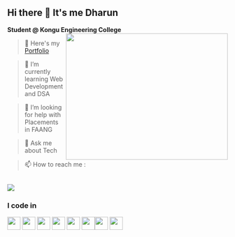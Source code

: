 
## Hi there 👋 It's me Dharun

**Student @ Kongu Engineering College**
<img align="right" width="370" height="290" src="https://i.pinimg.com/originals/47/f0/34/47f0342cec72b800463bf003eac1257e.gif">

> 🔭 Here's my [Portfolio](https://t-dharun.github.io/Portfolio/)

> 🌱 I’m currently learning Web Development and DSA
 
> 🤔 I’m looking for help with Placements in FAANG
 
> 💬 Ask me about Tech
 
> 📫 How to reach me :

 <br/> [<img src="https://img.shields.io/badge/LinkedIn-0077B5?style=for-the-badge&logo=linkedin&logoColor=white" />](https://www.linkedin.com/in/dharun-t/)

### I code in
<img height="30" width="30" src="https://img.icons8.com/color/48/000000/c-programming.png" /> <img height="30" width="30" src="https://img.icons8.com/color/48/000000/java-coffee-cup-logo.png" /> <img height="30" width="30" src="https://img.icons8.com/color/48/000000/html-5.png" /> <img height="30" width="30" src="https://img.icons8.com/color/48/000000/css3.png" />  <img height="30" width="30" src="https://img.icons8.com/color/48/000000/bootstrap.png" />
<img height="30" width="30" src="https://img.icons8.com/color/48/000000/javascript.png"/><img height="30" width="30" src="https://img.icons8.com/fluent/48/000000/arduino.png"/> <img height="30" width="30" src="https://img.icons8.com/color/48/000000/react-native.png"/> 
